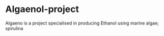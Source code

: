 # Algaenol-project
Algaeno is a project specialised in producing Ethanol using marine algae; spirulina
